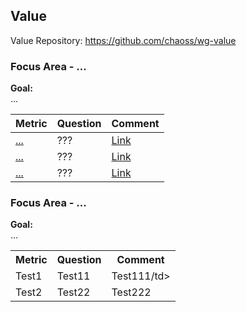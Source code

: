 ## Value
Value Repository: https://github.com/chaoss/wg-value

### Focus Area - ...

**Goal:**  
...

| **Metric** | **Question** | **Comment**
|---|---|---|
[...]() | ??? | [Link]()
[...]() | ??? | [Link]()
[...]() | ??? | [Link]()

### Focus Area - ...

**Goal:**  
...

 <table style="width:100%">
  <tr>
    <th>Metric</th>
    <th>Question</th>
    <th>Comment</th>
  </tr>
  <tr>
    <td>Test1</td>
    <td>Test11</td>
    <td>Test111/td>
  </tr>
  <tr>
    <td>Test2</td>
    <td>Test22</td>
    <td>Test222</td>
  </tr>
</table> 
